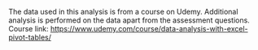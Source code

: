 The data used in this analysis is from a course on Udemy.
Additional analysis is performed on the data apart from the assessment questions.
Course link: https://www.udemy.com/course/data-analysis-with-excel-pivot-tables/
